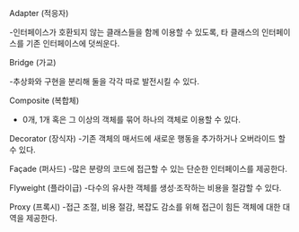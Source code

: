 Adapter (적응자)

-인터페이스가 호환되지 않는 클래스들을 함께 이용할 수 있도록, 타 클래스의 인터페이스를 기존 인터페이스에 덧씌운다.
 
Bridge (가교)

 -추상화와 구현을 분리해 둘을 각각 따로 발전시킬 수 있다.
 
 
Composite (복합체)
 - 0개, 1개 혹은 그 이상의 객체를 묶어 하나의 객체로 이용할 수 있다.


Decorator (장식자)
 -기존 객체의 매서드에 새로운 행동을 추가하거나 오버라이드 할 수 있다.
 
Façade (퍼사드)
 -많은 분량의 코드에 접근할 수 있는 단순한 인터페이스를 제공한다.
 
Flyweight (플라이급)
 -다수의 유사한 객체를 생성·조작하는 비용을 절감할 수 있다.
 
Proxy (프록시)
 -접근 조절, 비용 절감, 복잡도 감소를 위해 접근이 힘든 객체에 대한 대역을 제공한다.
